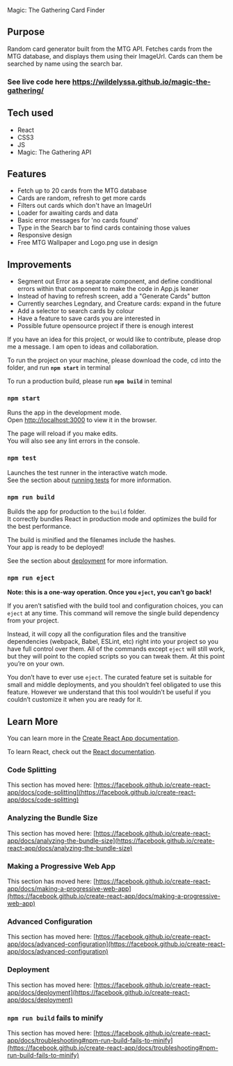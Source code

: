 Magic: The Gathering Card Finder

## Purpose
Random card generator built from the MTG API. Fetches cards from the MTG database, and displays them using their ImageUrl. Cards can them be searched by name using the search bar. 

### See live code here <https://wildelyssa.github.io/magic-the-gathering/> 

## Tech used
* React
* CSS3
* JS
* Magic: The Gathering API

## Features
* Fetch up to 20 cards from the MTG database
* Cards are random, refresh to get more cards
* Filters out cards which don't have an ImageUrl
* Loader for awaiting cards and data
* Basic error messages for 'no cards found'
* Type in the Search bar to find cards containing those values
* Responsive design
* Free MTG Wallpaper and Logo.png use in design

## Improvements
* Segment out Error as a separate component, and define conditional errors within that component to make the code in App.js leaner
* Instead of having to refresh screen, add a "Generate Cards" button
* Currently searches Legndary, and Creature cards: expand in the future
* Add a selector to search cards by colour
* Have a feature to save cards you are interested in
* Possible future opensource project if there is enough interest

If you have an idea for this project, or would like to contribute, please drop me a message. I am open to ideas and collaboration. 


To run the project on your machine, please download the code, cd into the folder, and run **`npm start`** in terminal

To run a production build, please run **`npm build`** in teminal

### `npm start`

Runs the app in the development mode.\
Open [http://localhost:3000](http://localhost:3000) to view it in the browser.

The page will reload if you make edits.\
You will also see any lint errors in the console.

### `npm test`

Launches the test runner in the interactive watch mode.\
See the section about [running tests](https://facebook.github.io/create-react-app/docs/running-tests) for more information.

### `npm run build`

Builds the app for production to the `build` folder.\
It correctly bundles React in production mode and optimizes the build for the best performance.

The build is minified and the filenames include the hashes.\
Your app is ready to be deployed!

See the section about [deployment](https://facebook.github.io/create-react-app/docs/deployment) for more information.

### `npm run eject`

**Note: this is a one-way operation. Once you `eject`, you can’t go back!**

If you aren’t satisfied with the build tool and configuration choices, you can `eject` at any time. This command will remove the single build dependency from your project.

Instead, it will copy all the configuration files and the transitive dependencies (webpack, Babel, ESLint, etc) right into your project so you have full control over them. All of the commands except `eject` will still work, but they will point to the copied scripts so you can tweak them. At this point you’re on your own.

You don’t have to ever use `eject`. The curated feature set is suitable for small and middle deployments, and you shouldn’t feel obligated to use this feature. However we understand that this tool wouldn’t be useful if you couldn’t customize it when you are ready for it.

## Learn More

You can learn more in the [Create React App documentation](https://facebook.github.io/create-react-app/docs/getting-started).

To learn React, check out the [React documentation](https://reactjs.org/).

### Code Splitting

This section has moved here: [https://facebook.github.io/create-react-app/docs/code-splitting](https://facebook.github.io/create-react-app/docs/code-splitting)

### Analyzing the Bundle Size

This section has moved here: [https://facebook.github.io/create-react-app/docs/analyzing-the-bundle-size](https://facebook.github.io/create-react-app/docs/analyzing-the-bundle-size)

### Making a Progressive Web App

This section has moved here: [https://facebook.github.io/create-react-app/docs/making-a-progressive-web-app](https://facebook.github.io/create-react-app/docs/making-a-progressive-web-app)

### Advanced Configuration

This section has moved here: [https://facebook.github.io/create-react-app/docs/advanced-configuration](https://facebook.github.io/create-react-app/docs/advanced-configuration)

### Deployment

This section has moved here: [https://facebook.github.io/create-react-app/docs/deployment](https://facebook.github.io/create-react-app/docs/deployment)

### `npm run build` fails to minify

This section has moved here: [https://facebook.github.io/create-react-app/docs/troubleshooting#npm-run-build-fails-to-minify](https://facebook.github.io/create-react-app/docs/troubleshooting#npm-run-build-fails-to-minify)

